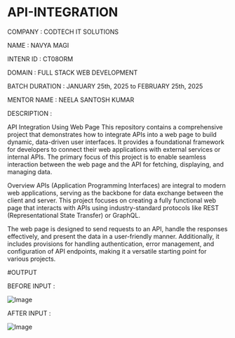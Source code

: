 # API-INTEGRATION

COMPANY : CODTECH IT SOLUTIONS

NAME : NAVYA MAGI

INTENR ID : CT08ORM

DOMAIN : FULL STACK WEB DEVELOPMENT

BATCH DURATION : JANUARY 25th, 2025 to FEBRUARY 25th, 2025

MENTOR NAME : NEELA SANTOSH KUMAR

DESCRIPTION :

API Integration Using Web Page This repository contains a comprehensive project that demonstrates how to integrate APIs into a web page to build dynamic, data-driven user interfaces. It provides a foundational framework for developers to connect their web applications with external services or internal APIs. The primary focus of this project is to enable seamless interaction between the web page and the API for fetching, displaying, and managing data.

Overview APIs (Application Programming Interfaces) are integral to modern web applications, serving as the backbone for data exchange between the client and server. This project focuses on creating a fully functional web page that interacts with APIs using industry-standard protocols like REST (Representational State Transfer) or GraphQL.

The web page is designed to send requests to an API, handle the responses effectively, and present the data in a user-friendly manner. Additionally, it includes provisions for handling authentication, error management, and configuration of API endpoints, making it a versatile starting point for various projects.

#OUTPUT

BEFORE INPUT :

![Image](https://github.com/user-attachments/assets/5653b41e-f426-4c0a-aa29-f34ceacc1255)

AFTER INPUT :

![Image](https://github.com/user-attachments/assets/cb00380b-e1da-4c57-be25-ae049a14be88)
